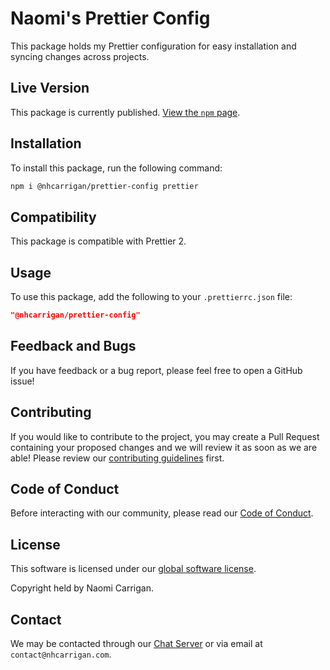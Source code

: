 # Naomi's Prettier Config

This package holds my Prettier configuration for easy installation and syncing changes across projects.

## Live Version

This package is currently published. [View the `npm` page](https://www.npmjs.com/package/@nhcarrigan/prettier-config).

## Installation

To install this package, run the following command:

```bash
npm i @nhcarrigan/prettier-config prettier
```

## Compatibility

This package is compatible with Prettier 2.

## Usage

To use this package, add the following to your `.prettierrc.json` file:

```json
"@nhcarrigan/prettier-config"
```

## Feedback and Bugs

If you have feedback or a bug report, please feel free to open a GitHub issue!

## Contributing

If you would like to contribute to the project, you may create a Pull Request containing your proposed changes and we will review it as soon as we are able! Please review our [contributing guidelines](CONTRIBUTING.md) first.

## Code of Conduct

Before interacting with our community, please read our [Code of Conduct](CODE_OF_CONDUCT.md).

## License

This software is licensed under our [global software license](https://docs.nhcarrigan.com/#/license).

Copyright held by Naomi Carrigan.

## Contact

We may be contacted through our [Chat Server](http://chat.nhcarrigan.com) or via email at `contact@nhcarrigan.com`.
